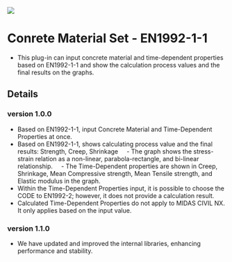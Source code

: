 ![](https://hubs.ly/Q02hx6kh0)

# Conrete Material Set - EN1992-1-1

- This plug-in can input concrete material and time-dependent properties based on EN1992-1-1 and show the calculation process values and the final results on the graphs.

## Details

### version 1.0.0

- Based on EN1992-1-1, input Concrete Material and Time-Dependent Properties at once.
- Based on EN1992-1-1, shows calculating process value and the final results: Strength, Creep, Shrinkage
      - The graph shows the stress-strain relation as a non-linear, parabola-rectangle, and bi-linear relationship.
      - The Time-Dependent properties are shown in Creep, Shrinkage, Mean Compressive strength, Mean Tensile strength, and Elastic modulus in the graph.
- Within the Time-Dependent Properties input, it is possible to choose the CODE to EN1992-2; however, it does not provide a calculation result.
- Calculated Time-Dependent Properties do not apply to MIDAS CIVIL NX. It only applies based on the input value.

### version 1.1.0

- We have updated and improved the internal libraries, enhancing performance and stability.
